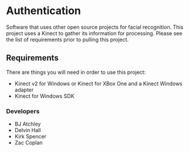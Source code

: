 # Authentication
Software that uses other open source projects for facial recognition. This project uses a Kinect to gather its information for processing. Please see the list of requirements prior to pulling this project.

## Requirements

There are things you will need in order to use this project:
- Kinect v2 for Windows or Kinect for XBox One and a Kinect Windows adapter
- Kinect for Windows SDK

### Developers
- BJ Atchley
- Delvin Hall
- Kirk Spencer
- Zac Coplan
